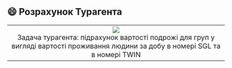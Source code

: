 

## :smile: Розрахунок Турагента
<table>
  <tr>
    <td align="center">
      <a href="#macropower-tech">
        <img src="https://media2.giphy.com/media/v1.Y2lkPTc5MGI3NjExMm0wazZkZG1ueWF2MXFhbjV1eHg5NjkzdHA4bjhhYXR0dm8yang4ZiZlcD12MV9pbnRlcm5hbF9naWZfYnlfaWQmY3Q9Zw/ICCLrEvDYoniAEraUH/giphy.gif">
      </a>
      <br>Задача турагента: підрахунок вартості подрожі для груп у вигляді вартості проживання людини за добу в номері SGL та в номері TWIN
    </td>
  </tr>
</table>
